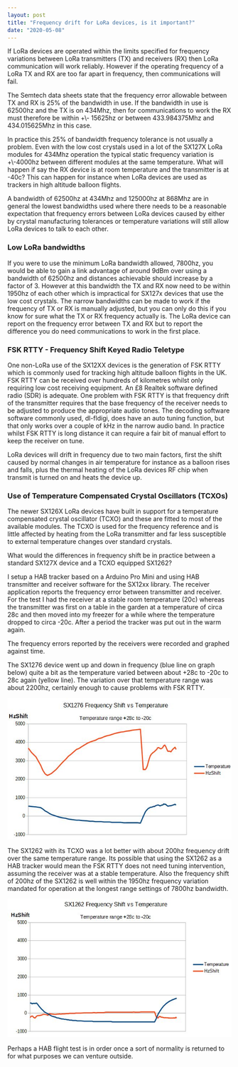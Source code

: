 ```yaml
---
layout: post
title: "Frequency drift for LoRa devices, is it important?"
date: "2020-05-08"
---
```


If LoRa devices are operated within the limits specified for frequency variations between LoRa transmitters (TX) and receivers (RX) then LoRa communication will work reliably. However if the operating frequency of a LoRa TX and RX are too far apart in frequency, then communications will fail.

The Semtech data sheets state that the frequency error allowable between TX and RX is 25% of the bandwidth in use. If the bandwidth in use is 62500hz and the TX is on 434Mhz, then for communications to work the RX must therefore be within +\\- 15625hz or between 433.984375Mhz and 434.015625Mhz in this case.

In practice this 25% of bandwidth frequency tolerance is not usually a problem. Even with the low cost crystals used in a lot of the SX127X LoRa modules for 434Mhz operation the typical static frequency variation is +\\-4000hz between different modules at the same temperature. What will happen if say the RX device is at room temperature and the transmitter is at -40c? This can happen for instance when LoRa devices are used as trackers in high altitude balloon flights.

A bandwidth of 62500hz at 434Mhz and 125000hz at 868Mhz are in general the lowest bandwidths used where there needs to be a reasonable expectation that frequency errors between LoRa devices caused by either by crystal manufacturing tolerances or temperature variations will still allow LoRa devices to talk to each other.

### Low LoRa bandwidths

If you were to use the minimum LoRa bandwidth allowed, 7800hz, you would be able to gain a link advantage of around 9dBm over using a bandwidth of 62500hz and distances achievable should increase by a factor of 3. However at this bandwidth the TX and RX now need to be within 1950hz of each other which is impractical for SX127x devices that use the low cost crystals. The narrow bandwidths can be made to work if the frequency of TX or RX is manually adjusted, but you can only do this if you know for sure what the TX or RX frequency actually is. The LoRa device can report on the frequency error between TX and RX but to report the difference you do need communications to work in the first place.

### FSK RTTY - Frequency Shift Keyed Radio Teletype

One non-LoRa use of the SX12XX devices is the generation of FSK RTTY which is commonly used for tracking high altitude balloon flights in the UK. FSK RTTY can be received over hundreds of kilometres whilst only requiring low cost receiving equipment. An £8 Realtek software defined radio (SDR) is adequate. One problem with FSK RTTY is that frequency drift of the transmitter requires that the base frequency of the receiver needs to be adjusted to produce the appropriate audio tones. The decoding software software commonly used, dl-fldigi, does have an auto tuning function, but that only works over a couple of kHz in the narrow audio band. In practice whilst FSK RTTY is long distance it can require a fair bit of manual effort to keep the receiver on tune.

LoRa devices will drift in frequency due to two main factors, first the shift caused by normal changes in air temperature for instance as a balloon rises and falls, plus the thermal heating of the LoRa devices RF chip when transmit is turned on and heats the device up.

### Use of Temperature Compensated Crystal Oscillators (TCXOs)

The newer SX126X LoRa devices have built in support for a temperature compensated crystal oscillator (TCXO) and these are fitted to most of the available modules. The TCXO is used for the frequency reference and is little affected by heating from the LoRa transmitter and far less susceptible to external temperature changes over standard crystals.

What would the differences in frequency shift be in practice between a standard SX127X device and a TCXO equipped SX1262?

I setup a HAB tracker based on a Arduino Pro Mini and using HAB transmitter and receiver software for the SX12xx library. The receiver application reports the frequency error between transmitter and receiver. For the test I had the receiver at a stable room temperature (20c) whereas the transmitter was first on a table in the garden at a temperature of circa 28c and then moved into my freezer for a while where the temperature dropped to circa -20c. After a period the tracker was put out in the warm again.

The frequency errors reported by the receivers were recorded and graphed against time.

The SX1276 device went up and down in frequency (blue line on graph below) quite a bit as the temperature varied between about +28c to -20c to 28c again (yellow line). The variation over that temperature range was about 2200hz, certainly enough to cause problems with FSK RTTY.

![](/images/SX1276.jpg)

The SX1262 with its TCXO was a lot better with about 200hz frequency drift over the same temperature range. Its possible that using the SX1262 as a HAB tracker would mean the FSK RTTY does not need tuning intervention, assuming the receiver was at a stable temperature. Also the frequency shift of 200hz of the SX1262 is well within the 1950hz frequency variation mandated for operation at the longest range settings of 7800hz bandwidth.

![](/images/SX1262-1.jpg)

Perhaps a HAB flight test is in order once a sort of normality is returned to for what purposes we can venture outside.

